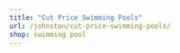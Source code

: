 ```yaml
---
title: "Cut Price Swimming Pools"
url: /johnston/cut-price-swimming-pools/
shop: swimming pool
---
```

